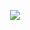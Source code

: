 <p align="center">
  <!-- Typing SVG by DenverCoder1 - https://github.com/DenverCoder1/readme-typing-svg -->
  <a href="https://quotefancy.com/media/wallpaper/3840x2160/7692636-Edsger-W-Dijkstra-Quote-Computer-science-is-no-more-about.jpg" target="_blank">
    <img src="https://readme-typing-svg.demolab.com?font=Fira+Code&duration=2000&pause=700&color=3AC346&width=435&separator=%3C&lines=printf(%22Hello+World!%5Cn%22);%3CConsole.Write(%22Hello+World!%5Cn%22);%3CSystem.out.print(%22Hello+World!%5Cn%22);" />
  </a>
</p>   

<!-- If you're reading this, you rock!! -->






  



